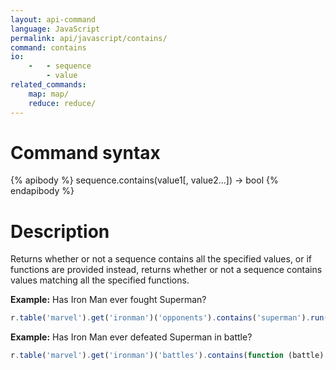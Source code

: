 ```yaml
---
layout: api-command
language: JavaScript
permalink: api/javascript/contains/
command: contains
io:
    -   - sequence
        - value
related_commands:
    map: map/
    reduce: reduce/
---
```


# Command syntax #

{% apibody %}
sequence.contains(value1[, value2...]) &rarr; bool
{% endapibody %}

# Description #

Returns whether or not a sequence contains all the specified values, or if functions are
provided instead, returns whether or not a sequence contains values matching all the
specified functions.

__Example:__ Has Iron Man ever fought Superman?

```js
r.table('marvel').get('ironman')('opponents').contains('superman').run(conn, callback)
```

__Example:__ Has Iron Man ever defeated Superman in battle?

```js
r.table('marvel').get('ironman')('battles').contains(function (battle) {return battle('winner').eq('ironman').and(battle('loser').eq('superman'));})
```

